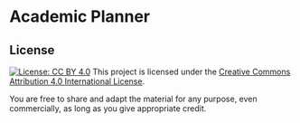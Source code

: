 # Academic Planner

## License
[![License: CC BY 4.0](https://img.shields.io/badge/License-CC%20BY%204.0-lightgrey.svg)](https://creativecommons.org/licenses/by/4.0/)
This project is licensed under the [Creative Commons Attribution 4.0 International License](https://creativecommons.org/licenses/by/4.0/).

You are free to share and adapt the material for any purpose, even commercially, as long as you give appropriate credit.
